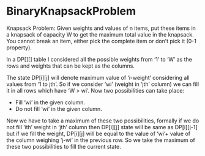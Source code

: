 # BinaryKnapsackProblem
Knapsack Problem: Given weights and values of n items, put these items in a knapsack of capacity W to get the maximum total value in the knapsack. You cannot break an item, either pick the complete item or don’t pick it (0-1 property).

In a DP[][] table I considered all the possible weights from ‘1’ to ‘W’ as the rows and weights that can be kept as the columns. 

The state DP[i][j] will denote maximum value of ‘i-weight’ considering all values from ‘1 to jth’. So if we consider ‘wi’ (weight in ‘jth’ column) we can fill it in all rows which have ‘W > wi’. Now two possibilities can take place: 

- Fill ‘wi’ in the given column.
- Do not fill ‘wi’ in the given column.


Now we have to take a maximum of these two possibilities, formally if we do not fill ‘ith’ weight in ‘jth’ column then DP[i][j] state will be same as DP[i][j-1] but if we fill the weight, DP[i][j] will be equal to the value of ‘wi’+ value of the column weighing ‘j-wi’ in the previous row. So we take the maximum of these two possibilities to fill the current state.
